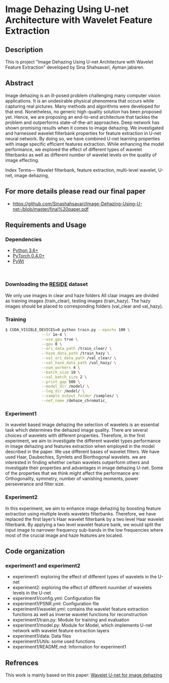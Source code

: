 # Image Dehazing Using U-net Architecture with Wavelet Feature Extraction

## Description 

This is project "Image Dehazing Using U-net Architecture with Wavelet Feature Extraction" developed by Sina Shahsavari, Ayman jabaren.

## Abstract 

Image dehazing is an ill-posed problem challenging many computer vision applications. It is an undesirable physical phenomena that occurs while capturing real pictures. Many methods and algorithms were developed for that end. Nonetheless, no generic high-quality solution has been proposed yet. Hence, we are proposing an end-to-end architecture that tackles the problem and outperforms state-of-the-art approaches. Deep network has shown promising results when it comes to image dehazing. We investigated and harnessed wavelet filterbank properties for feature extraction in U-net neural network. By doing so, we have combined U-net learning properties with image specific efficient features extraction. While enhancing the model performance, we explored the effect of different types of wavelet filterbanks as well as different number of wavelet levels on the quality of image effecting.

Index Terms— Wavelet filterbank, feature extraction, multi-level wavelet, U-net, image dehazing,

## For more details please read our final paper 
- https://github.com/Sinashahsavari/Image-Dehazing-Using-U-net-/blob/master/final%20paper.pdf

## Requirements and Usage
### Dependencies
* [Python 3.6+](https://www.continuum.io/downloads)
* [PyTorch 0.4.0+](http://pytorch.org/)
* [PyWt](https://pypi.org/project/PyWt/)

<br/>

### Downloading the [RESIDE](http://t.cn/RQXyZFI ) dataset
We only use images in clear and haze folders
All claar images are divided as training images (train_clear), testing images (train_hazy).
The hazy images should be placed to corresponding folders (val_clear and val_hazy).

###  Training
```bash
$ CUDA_VISIBLE_DEVICES=0 python train.py --epochs 100 \
                --lr 1e-4 \
                --use_gpu true \
                --gpu 0 \
                --ori_data_path /train_clear/ \
                --haze_data_path /train_hazy \
                --val_ori_data_path /val_clear/ \
                --val_haze_data_path /val_hazy/ \
                --num_workers 4 \
                --batch_size 10 \
                --val_batch_size 2 \
                --print_gap 500 \
                --model_dir /model/ \
                --log_dir /model/ \
                --sample_output_folder /samples/ \
                --net_name /dehaze_chromatic_
```
### Experiment1
In wavelet based image dehazing the selection of wavelets is an essential task which determines the dehazed image quality. There are several choices of wavelets with different properties. Therefore, in the first experiment, we aim to investigate the different wavelet types performance in image dehazing and features extraction when employed in the model described in the paper. We use different bases of wavelet filters. We have used Haar, Daubechies, Symlets and Biorthogonal wavelets. we are interested in finding whether certain wavelets outperform others and investigate their properties and advantages in image dehazing U-net. Some of the properties that we think might affect the performance are: Orthogonality, symmetry, number of vanishing moments, power perseverance and filter size.



### Experiment2
In this experiment, we aim to enhance image dehazing by boosting feature extraction using multiple levels wavelets filterbanks. Therefore, we have replaced the first layer’s Haar wavelet filterbank by a two level Haar wavelet filterbank. By applying a two level wavelet feature bank, we would split the input image to narrower frequency sub-bands in the low frequencies where most of the crucial image and haze features are located.


## Code organization 

### experiment1 and experiment2

 - experiment1: exploring the effect of different types of wavelets in the U-net
 - experiment2: exploring the effect of different nuumber of wavelets levels in the U-net
 - experiment1/config.yml: Configuration file
 - experiment1/PSNR.yml: Configuration file
 - experiment1/wavelet.yml: contains the wavelet feature extraction functions as well as inverse wavelet functions for reconstruction  
 - experiment1/train.py: Module for training and evaluation
 - experiment1/model.py: Module for Model, which implements U-net network with wavelet feature extraction layers
 - experiment1/data: Data files
 - experiment1/Utils: some used functions  
 - experiment1/README.md: Information for experiment1





## Refrences
This work is mainly based on this paper:
[Wavelet U-net for image dehazing](https://ieeexplore.ieee.org/document/8803391)



